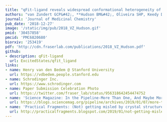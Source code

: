 ```yaml
---
title: "qFit-ligand reveals widespread conformational heterogeneity of drug-like molecules in X-ray electron density maps"
authors: "van Zundert GCP&#42;, **Hudson BM&#42;, Oliveira SHP, Keedy DA**, Fonseca R, Heliou A, **Suresh P**, Borrelli K, Day T, **Fraser JS**, van den Bedem H"
journal: 'Journal of Medicinal Chemistry'
pub_date: '2018-12-27'
image: '/static/img/pub/2018_VZ_Hudson.gif'
pmid: '30457858'
pmcid: 'PMC6820680'
biorxiv: '253419'
pdf: 'http://cdn.fraserlab.com/publications/2018_VZ_Hudson.pdf'
github:
- description: qFit-ligand
  url: ExcitedStates/qfit_ligand
links:
- name: Henry van den Bedem @ Stanford University
  url: https://vdbedem.people.stanford.edu
- name: Schrodinger Inc.
  url: https://www.schrodinger.com
- name: Paper Submission Celebration Photo
  url: https://twitter.com/fraser_lab/status/956318642454474752
- name: 'Science Magazine: In the Pipeline-More Than One, And Maybe More Than That'
  url: https://blogs.sciencemag.org/pipeline/archives/2019/01/07/more-than-one-and-maybe-more-than-that
- name: 'Practical Fragments: (Not) getting misled by crystal structures - part 5 – conformational heterogeneity'
  url: http://practicalfragments.blogspot.com/2019/01/not-getting-misled-by-crystal.html
---
```

